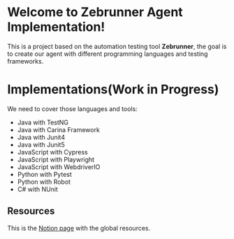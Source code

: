 # Welcome to Zebrunner Agent Implementation!

This is a project based on the automation testing tool **Zebrunner**, the goal is to create our agent with different  programming languages and testing frameworks.

# Implementations(Work in Progress)

We need to cover those languages and tools:

 - Java with TestNG
 - Java with Carina Framework
 - Java with Junit4
 - Java with Junit5
 - JavaScript with Cypress
 - JavaScript with Playwright
 - JavaScript with WebdriverIO
 - Python with Pytest
 - Python with Robot
 - C# with NUnit

## Resources
This is the [Notion page](https://ulimoralez.notion.site/Zebrunner-Implementations-Resources-88a0b5e2caba42a581443d7cc72d05b1) with the global resources.
